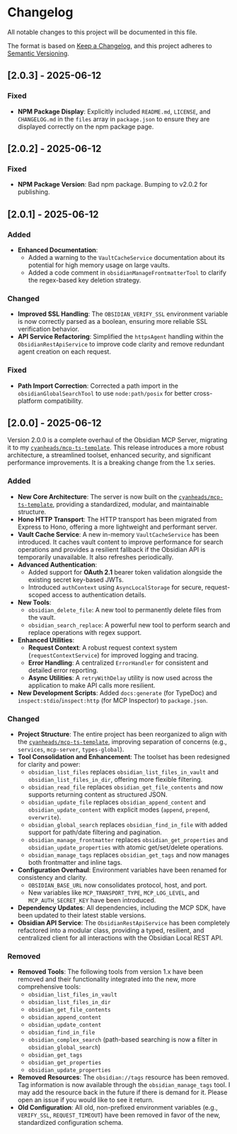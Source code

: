 # Changelog

All notable changes to this project will be documented in this file.

The format is based on [Keep a Changelog](https://keepachangelog.com/en/1.0.0/),
and this project adheres to [Semantic Versioning](https://semver.org/spec/v2.0.0.html).

## [2.0.3] - 2025-06-12

### Fixed

- **NPM Package Display**: Explicitly included `README.md`, `LICENSE`, and `CHANGELOG.md` in the `files` array in `package.json` to ensure they are displayed correctly on the npm package page.

## [2.0.2] - 2025-06-12

### Fixed

- **NPM Package Version**: Bad npm package. Bumping to v2.0.2 for publishing.

## [2.0.1] - 2025-06-12

### Added

- **Enhanced Documentation**:
  - Added a warning to the `VaultCacheService` documentation about its potential for high memory usage on large vaults.
  - Added a code comment in `obsidianManageFrontmatterTool` to clarify the regex-based key deletion strategy.

### Changed

- **Improved SSL Handling**: The `OBSIDIAN_VERIFY_SSL` environment variable is now correctly parsed as a boolean, ensuring more reliable SSL verification behavior.
- **API Service Refactoring**: Simplified the `httpsAgent` handling within the `ObsidianRestApiService` to improve code clarity and remove redundant agent creation on each request.

### Fixed

- **Path Import Correction**: Corrected a path import in the `obsidianGlobalSearchTool` to use `node:path/posix` for better cross-platform compatibility.

## [2.0.0] - 2025-06-12

Version 2.0.0 is a complete overhaul of the Obsidian MCP Server, migrating it to my [`cyanheads/mcp-ts-template`](https://github.com/cyanheads/mcp-ts-template). This release introduces a more robust architecture, a streamlined toolset, enhanced security, and significant performance improvements. It is a breaking change from the 1.x series.

### Added

- **New Core Architecture**: The server is now built on the [`cyanheads/mcp-ts-template`](https://github.com/cyanheads/mcp-ts-template), providing a standardized, modular, and maintainable structure.
- **Hono HTTP Transport**: The HTTP transport has been migrated from Express to Hono, offering a more lightweight and performant server.
- **Vault Cache Service**: A new in-memory `VaultCacheService` has been introduced. It caches vault content to improve performance for search operations and provides a resilient fallback if the Obsidian API is temporarily unavailable. It also refreshes periodically.
- **Advanced Authentication**:
  - Added support for **OAuth 2.1** bearer token validation alongside the existing secret key-based JWTs.
  - Introduced `authContext` using `AsyncLocalStorage` for secure, request-scoped access to authentication details.
- **New Tools**:
  - `obsidian_delete_file`: A new tool to permanently delete files from the vault.
  - `obsidian_search_replace`: A powerful new tool to perform search and replace operations with regex support.
- **Enhanced Utilities**:
  - **Request Context**: A robust request context system (`requestContextService`) for improved logging and tracing.
  - **Error Handling**: A centralized `ErrorHandler` for consistent and detailed error reporting.
  - **Async Utilities**: A `retryWithDelay` utility is now used across the application to make API calls more resilient.
- **New Development Scripts**: Added `docs:generate` (for TypeDoc) and `inspect:stdio`/`inspect:http` (for MCP Inspector) to `package.json`.

### Changed

- **Project Structure**: The entire project has been reorganized to align with the [`cyanheads/mcp-ts-template`](https://github.com/cyanheads/mcp-ts-template), improving separation of concerns (e.g., `services`, `mcp-server`, `types-global`).
- **Tool Consolidation and Enhancement**: The toolset has been redesigned for clarity and power:
  - `obsidian_list_files` replaces `obsidian_list_files_in_vault` and `obsidian_list_files_in_dir`, offering more flexible filtering.
  - `obsidian_read_file` replaces `obsidian_get_file_contents` and now supports returning content as structured JSON.
  - `obsidian_update_file` replaces `obsidian_append_content` and `obsidian_update_content` with explicit modes (`append`, `prepend`, `overwrite`).
  - `obsidian_global_search` replaces `obsidian_find_in_file` with added support for path/date filtering and pagination.
  - `obsidian_manage_frontmatter` replaces `obsidian_get_properties` and `obsidian_update_properties` with atomic get/set/delete operations.
  - `obsidian_manage_tags` replaces `obsidian_get_tags` and now manages both frontmatter and inline tags.
- **Configuration Overhaul**: Environment variables have been renamed for consistency and clarity.
  - `OBSIDIAN_BASE_URL` now consolidates protocol, host, and port.
  - New variables like `MCP_TRANSPORT_TYPE`, `MCP_LOG_LEVEL`, and `MCP_AUTH_SECRET_KEY` have been introduced.
- **Dependency Updates**: All dependencies, including the MCP SDK, have been updated to their latest stable versions.
- **Obsidian API Service**: The `ObsidianRestApiService` has been completely refactored into a modular class, providing a typed, resilient, and centralized client for all interactions with the Obsidian Local REST API.

### Removed

- **Removed Tools**: The following tools from version 1.x have been removed and their functionality integrated into the new, more comprehensive tools:
  - `obsidian_list_files_in_vault`
  - `obsidian_list_files_in_dir`
  - `obsidian_get_file_contents`
  - `obsidian_append_content`
  - `obsidian_update_content`
  - `obsidian_find_in_file`
  - `obsidian_complex_search` (path-based searching is now a filter in `obsidian_global_search`)
  - `obsidian_get_tags`
  - `obsidian_get_properties`
  - `obsidian_update_properties`
- **Removed Resources**: The `obsidian://tags` resource has been removed. Tag information is now available through the `obsidian_manage_tags` tool. I may add the resource back in the future if there is demand for it. Please open an issue if you would like to see it return.
- **Old Configuration**: All old, non-prefixed environment variables (e.g., `VERIFY_SSL`, `REQUEST_TIMEOUT`) have been removed in favor of the new, standardized configuration schema.
